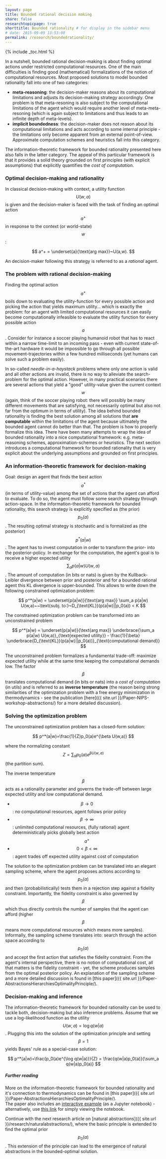 ```yaml
---
layout: page
title: Bounded rational decision making
share: false
researchtopicpage: true
shorttitle: Bounded rationality # for display in the sidebar menu
# date: 2015-09-09 13:53:00
permalink: /research/boundedrationality/
---
```


{% include _toc.html %}

In a nutshell, bounded rational decision-making is about finding optimal actions under restricted computational resources. One of the main difficulties is finding good (mathematical) formalizations of the notion of computational resources. Most proposed solutions to model bounded rationality fall into one of two categories:

  *  **meta-reasoning**: the decision-maker reasons about its computational limitations and adjusts its decision-making strategy accordingly. One problem is that meta-resoning is also subject to the computational limitations of the agent which would require another level of meta-meta-resoning (which is again subject to limitations and thus leads to an infinite depth of meta-levels).
  *  **implicit boundedness**: the decision-maker does not reason about its computational limitations and acts according to some internal principle - the limitations only become apparent from an external point-of-view. Approximate computation schemes and heuristics fall into this category.

The information-theoretic framework for bounded rationality presented here also falls in the latter category. The appeal of this particular framework is that it provides a solid theory grounded on first principles (with explicit assumptions) that explicitly quantifies the *cost of computation*.   

### Optimal decision-making and rationality
In classical decision-making with context, a utility function $$U(w,a)$$ is given and the decision-maker is faced with the task of finding an optimal action $$a^+$$ in response to the context (or world-state) $$w$$:

$$
a^+ = \underset{a}{\text{arg max}}~U(a,w).
$$

An decision-maker following this strategy is referred to as a *rational* agent. 

### The problem with rational decision-making
Finding the optimal action $$a^+$$ boils down to evaluating the utility-function for every possible action and picking the action that yields maximum utility... which is exactly the problem: for an agent with limited computational resources it can easily become computationally infeasible to evaluate the utility function for every possible action $$a$$. Consider for instance a soccer playing humanoid robot that has to react within a narrow time-limit to an incoming pass - even with current state-of-the-art hardware it would be impossible to go through all possible movement-trajectories within a few hundred milliseconds (yet humans can solve such a problem easily). 

In so-called *needle-in-a-haystack* problems where only one action is valid and all other actions are invalid, there is no way to alleviate the search-problem for the optimal action. However, in many practical scenarios there are several actions that yield a "good" utility-value given the current context $$w$$ (again, think of the soccer playing robot: there will possibly be many different movements that are satisfying, not necessarily optimal but also not far from the optimum in terms of utility). The idea behind bounded rationality is finding the best solution among all solutions that **are computable** within the limitations of the agent because ultimately the bounded agent cannot do better than that. The problem is how to properly formalize this idea. There have been many attempts to wrap the idea of bounded rationality into a nice computational framework: e.g. meta-reasoning schemes, approximation-schemes or heuristics. The next section introduces a computational framework for bounded rationality that is very explicit about the underlying assumptions and grounded on first principles.

### An information-theoretic framework for decision-making
Goal: design an agent that finds the best action $$a^*$$ (in terms of utility-value) among the set of actions that the agent can afford to evaluate. To do so, the agent must follow some search strategy through action-space. In the information-theoretic framework for bounded rationality, this search strategy is explicitly specified as (the prior) $$p_0(a)$$. The resulting optimal strategy is stochastic and is formalized as (the posterior) $$p^*(a|w)$$. The agent has to invest computation in order to transform the prior- into the posterior-policy. In exchange for the computation, the agent's goal is to receive a higher expected utility $$\sum_a p(a|w)U(w,a)$$. The amount of computation (in bits or nats) is given by the Kullback-Leibler divergence between prior and posterior and for a bounded rational agent this KL divergence is upper-bounded. This allows to write down the following constrained optimization problem:

$$
p^*(a|w) = \underset{p(a|w)}{\text{arg max}} \sum_a p(a|w) U(w,a)~~\text{subj. to:}~D_{\text{KL}}(p(a|w)||p_0(a)) < K
$$ 

The constrained optimization problem can be transformed into an unconstrained problem

$$
p^*(a|w) = \underset{p(a|w)}{\text{arg max}} \underbrace{\sum_a p(a|w) U(w,a)}_{\text{expected utility}} - \frac{1}{\beta} \underbrace{D_{\text{KL}}(p(a|w)||p_0(a))}_{\text{computational demand}}
$$ 

The unconstrained problem formalizes a fundamental trade-off: maximize expected utility while at the same time keeping the computational demands low. The factor $$\beta$$ translates computational demand (in bits or nats) into a *cost of computation* (in utils) and is referred to as **inverse temperature** (the reason being strong similarities of the optimization problem with a free energy minimization in thermodynamics - see the publication [here]({{ site.url }}/Paper-NIPS-workshop-abstractions/) for a more detailed discussion).

### Solving the optimization problem
The unconstrained optimization problem has a closed-form solution:

$$
p^*(a|w)=\frac{1}{Z}p_0(a)e^{\beta U(w,a)}
$$

where the normalizing constant $$Z=\sum_a p_0(a)e^{\beta U(w,a)}$$ (the partition sum).

The inverse temperature $$\beta$$ acts as a rationality parameter and governs the trade-off between large expected utility and low computational demand.

*  $$\beta \rightarrow 0$$: no computational resources, agent follows prior policy
*  $$\beta \rightarrow \infty$$: unlimited computational resources, (fully rational) agent deterministically picks globally best action $$a^+$$
*  $$0 < \beta < \infty$$: agent trades off expected utility against cost of computation


The solution to the optimization problem can be translated into an elegant sampling scheme, where the agent proposes actions according to $$p_0(a)$$ and then (probabilistically) tests them in a rejection step against a fidelity constraint. Importantly, the fidelity constraint is also governed by $$\beta$$ which thus directly controls the number of samples that the agent can afford (higher $$\beta$$ means more computational resources which means more samples). Informally, the sampling scheme translates into: search through the action space according to $$p_0(a)$$ and accept the first action that satisfies the fidelity constraint. From the agent's internal perspective, there is no notion of computational cost, all that matters is the fidelity constraint - yet, the scheme produces samples from the optimal posterior policy. An explanation of the sampling scheme and a more detailed discussion is found in [this paper]({{ site.url }}/Paper-AbstractionsHierarchiesOptimalityPrinciple/).


### Decision-making and inference
The information-theoretic framework for bounded rationality can be used to tackle both, decision-making but also inference problems. Assume that we use a log-likelihood function as the utility $$U(w,a) = \log q(w|a)$$. Plugging this into the solution of the optimization principle and setting $$\beta=1$$ yields Bayes' rule as a special-case solution:

$$
p^*(a|w)=\frac{p_0(a)e^{\log q(w|a)}}{Z} = \frac{q(w|a)p_0(a)}{\sum_a q(w|a)p_0(a)}
$$


##### Further reading
More on the information-theoretic framework for bounded rationality and it's connection to thermodynamics can be found in [this paper]({{ site.url }}/Paper-AbstractionsHierarchiesOptimalityPrinciple/).  
The paper also includes an [interactive example](https://github.com/tgenewein/BoundedRationalityAbstractionAndHierarchicalDecisionMaking/blob/master/NotebooksAndCode/1-FreeEnergyForBoundedRationalDecisionMaking.ipynb) (as a Jupyter notebook) - alternatively, use [this link](http://nbviewer.jupyter.org/github/tgenewein/BoundedRationalityAbstractionAndHierarchicalDecisionMaking/blob/master/NotebooksAndCode/1-FreeEnergyForBoundedRationalDecisionMaking.ipynb) for simply viewing the notebook.

Continue with the next research article on [natural abstractions]({{ site.url }}/research/naturalabstractions/), where the basic principle is extended to find the optimal prior $$p_0(a)$$. This extension of the principle can lead to the emergence of natural abstractions in the bounded-optimal solution.
